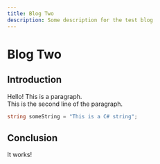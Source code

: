 ```yaml
---
title: Blog Two
description: Some description for the test blog
---
```


# Blog Two

## Introduction

Hello! This is a paragraph.  
This is the second line of the paragraph.

```C#
string someString = "This is a C# string";
```

## Conclusion

It works!
